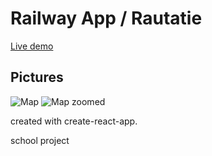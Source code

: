 # Railway App / Rautatie

[Live demo](http://www.cc.puv.fi/~e1700826/concepts/rautatie/)

## Pictures

![Map](https://i.imgur.com/GoIGysv.png)
![Map zoomed](https://i.imgur.com/jo2ao9S.png)

created with create-react-app.

school project


